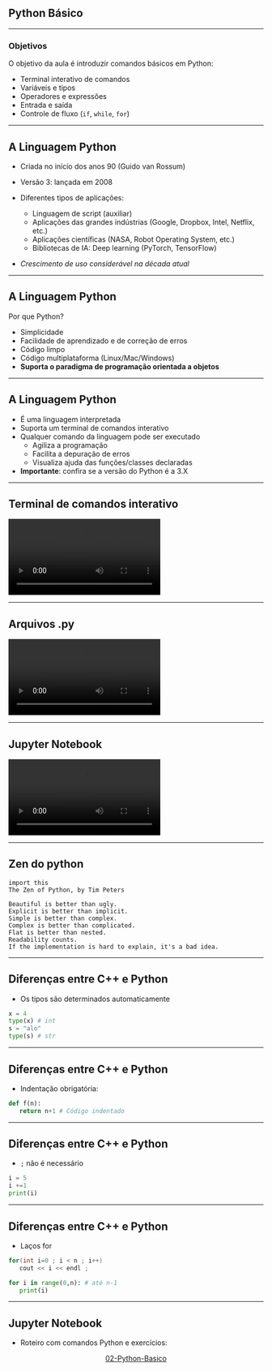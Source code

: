 ## Python Básico

--- 

### Objetivos

O objetivo da aula é introduzir comandos básicos em Python:
 - Terminal interativo de comandos
 - Variáveis e tipos
 - Operadores e expressões
 - Entrada e saída
 - Controle de fluxo (`if`, `while`, `for`)

 ---

## A Linguagem Python

- Criada no início dos anos 90 (Guido van Rossum) 

- Versão 3: lançada em 2008

- Diferentes tipos de aplicações:
    - Linguagem de script (auxiliar)
    - Aplicações das grandes indústrias  (Google, Dropbox, Intel, Netflix, etc.)
    - Aplicações científicas (NASA, Robot Operating System, etc.)
    - Bibliotecas de IA: Deep learning (PyTorch, TensorFlow)
- _Crescimento de uso considerável na década atual_

 ---

## A Linguagem Python

Por que Python?

- Simplicidade
- Facilidade de aprendizado e de correção de erros
- Código limpo
- Código multiplataforma (Linux/Mac/Windows)
- **Suporta o paradigma de programação orientada a objetos**

---
## A Linguagem Python

- É uma linguagem interpretada
- Suporta um terminal de comandos interativo
- Qualquer comando da linguagem pode ser executado
    - Agiliza a programação
    - Facilita a depuração de erros
    - Visualiza ajuda das funções/classes declaradas
- **Importante**: confira se a versão do Python é a 3.X

---
## Terminal de comandos interativo
<video data-autoplay src="./img/terminal.mp4"></video>

---
## Arquivos .py
<video data-autoplay src="./img/exec.mp4"></video>

--- 
## Jupyter Notebook
<video data-autoplay src="./img/jupyter.mp4"></video>

--- 
## Zen do python

```
import this
The Zen of Python, by Tim Peters

Beautiful is better than ugly.
Explicit is better than implicit.
Simple is better than complex.
Complex is better than complicated.
Flat is better than nested.
Readability counts.
If the implementation is hard to explain, it's a bad idea.
```
---
## Diferenças entre C++ e Python

 - Os tipos são determinados automaticamente

 ```python
 x = 4 
 type(x) # int
 s = "alo"
 type(s) # str

 ```
--- 
## Diferenças entre C++ e Python

 -  Indentação obrigatória: 

 ```python
 def f(n):
    return n+1 # Código indentado 
 ```


--- 
## Diferenças entre C++ e Python

 -  `;` não é necessário

 ```python
 i = 5
 i +=1
 print(i)
 ```

--- 
## Diferenças entre C++ e Python

 -  Laços for

```cpp
for(int i=0 ; i < n ; i++)
   cout << i << endl ;
```

```python
for i in range(0,n): # até n-1
   print(i)
```

---

## Jupyter Notebook

 - Roteiro com comandos Python e exercícios:

<div style="text-align:center">
<a href="02-Python-Basico.ipynb">02-Python-Basico</a>
</div>
